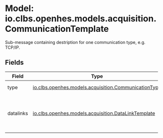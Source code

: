 # Model: io.clbs.openhes.models.acquisition.CommunicationTemplate

Sub-message containing destription for one communication type, e.g. TCP/IP.

## Fields

| Field | Type | Description |
| --- | --- | --- |
| type | [io.clbs.openhes.models.acquisition.CommunicationType](model-io-clbs-openhes-models-acquisition-communicationtype.md) | The type of the communication. |
| datalinks | [io.clbs.openhes.models.acquisition.DataLinkTemplate](model-io-clbs-openhes-models-acquisition-datalinktemplate.md) | The list of data link protocols and their app protocols supported by the driver. |

